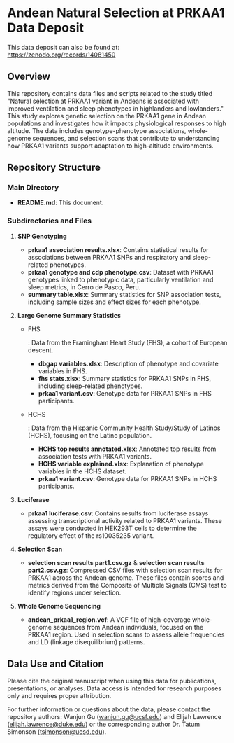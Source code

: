 # Andean Natural Selection at PRKAA1 Data Deposit

This data deposit can also be found at: https://zenodo.org/records/14081450

## Overview

This repository contains data files and scripts related to the study titled "Natural selection at PRKAA1 variant in Andeans is associated with improved ventilation and sleep phenotypes in highlanders and lowlanders." This study explores genetic selection on the PRKAA1 gene in Andean populations and investigates how it impacts physiological responses to high altitude. The data includes genotype-phenotype associations, whole-genome sequences, and selection scans that contribute to understanding how PRKAA1 variants support adaptation to high-altitude environments.

## Repository Structure

### Main Directory

- **README.md**: This document.

### Subdirectories and Files

1. **SNP Genotyping**

   - **prkaa1 association results.xlsx**: Contains statistical results for associations between PRKAA1 SNPs and respiratory and sleep-related phenotypes.
   - **prkaa1 genotype and cdp phenotype.csv**: Dataset with PRKAA1 genotypes linked to phenotypic data, particularly ventilation and sleep metrics, in Cerro de Pasco, Peru.
   - **summary table.xlsx**: Summary statistics for SNP association tests, including sample sizes and effect sizes for each phenotype.

2. **Large Genome Summary Statistics**

   - FHS

     : Data from the Framingham Heart Study (FHS), a cohort of European descent.

     - **dbgap variables.xlsx**: Description of phenotype and covariate variables in FHS.
     - **fhs stats.xlsx**: Summary statistics for PRKAA1 SNPs in FHS, including sleep-related phenotypes.
     - **prkaa1 variant.csv**: Genotype data for PRKAA1 SNPs in FHS participants.

   - HCHS

     : Data from the Hispanic Community Health Study/Study of Latinos (HCHS), focusing on the Latino population.

     - **HCHS top results annotated.xlsx**: Annotated top results from association tests with PRKAA1 variants.
     - **HCHS variable explained.xlsx**: Explanation of phenotype variables in the HCHS dataset.
     - **prkaa1 variant.csv**: Genotype data for PRKAA1 SNPs in HCHS participants.

3. **Luciferase**

   - **prkaa1 luciferase.csv**: Contains results from luciferase assays assessing transcriptional activity related to PRKAA1 variants. These assays were conducted in HEK293T cells to determine the regulatory effect of the rs10035235 variant.

4. **Selection Scan**

   - **selection scan results part1.csv.gz** & **selection scan results part2.csv.gz**: Compressed CSV files with selection scan results for PRKAA1 across the Andean genome. These files contain scores and metrics derived from the Composite of Multiple Signals (CMS) test to identify regions under selection.

5. **Whole Genome Sequencing**

   - **andean_prkaa1_region.vcf**: A VCF file of high-coverage whole-genome sequences from Andean individuals, focused on the PRKAA1 region. Used in selection scans to assess allele frequencies and LD (linkage disequilibrium) patterns.

## Data Use and Citation

Please cite the original manuscript when using this data for publications, presentations, or analyses. Data access is intended for research purposes only and requires proper attribution.

For further information or questions about the data, please contact the repository authors: Wanjun Gu (wanjun.gu@ucsf.edu) and Elijah Lawrence (elijah.lawrence@duke.edu) or the corresponding author Dr. Tatum Simonson (tsimonson@ucsd.edu).
